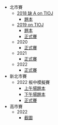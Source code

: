 -   北市賽
    -   [2018 缺 A on TIOJ](https://tioj.ck.tp.edu.tw/problems/tag/2018-%E5%8C%97%E5%B8%82%E8%B3%BD)
        -   [題本](https://sorahisa-rank.github.io/nhspc-reg/tpe2018/problems.pdf)
    -   [2019 on TIOJ](https://tioj.ck.tp.edu.tw/problems/tag/2019-%E5%8C%97%E5%B8%82%E8%B3%BD)
        -   [題本](https://sorahisa-rank.github.io/nhspc-reg/tpe2019/problems.pdf)
        -   [正式賽](https://sorahisa-rank.github.io/nhspc-reg/tpe2019/ranking/)
    -   2020
        -   [正式賽](https://sorahisa-rank.github.io/nhspc-reg/tpe2020/ranking/)
    -   2021
        -   [正式賽](https://sorahisa-rank.github.io/nhspc-reg/tpe2021/ranking/)
    -   2022
        -   [正式賽](https://sorahisa-rank.github.io/nhspc-reg/tpe2022/ranking/)
-   新北市賽
    -   2022 板中模擬賽
        -   [上午場題本](https://sorahisa-rank.github.io/nhspc-reg/ntpe2022-sim/problems-1.pdf)
        -   [下午場題本](https://sorahisa-rank.github.io/nhspc-reg/ntpe2022-sim/problems-2.pdf)
        -   [正式賽](https://sorahisa-rank.github.io/nhspc-reg/ntpe2022-sim/ranking/)
-   高市賽
    -   2022
        -   [截圖](https://sorahisa-rank.github.io/nhspc-reg/kh2022/ranking.png)